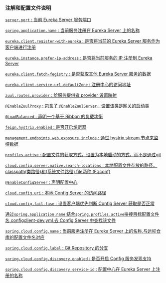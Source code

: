 ### 注解和配置文件说明

<p align="center">
<a href="https://img.shields.io/badge/SpringBoot-2.0.2-blue.svg?colorA=abcdef">
</p>


`server.port` : 当前 Eureka Server 服务端口

`spring.application.name` : 当前服务注册在 Eureka Server 上的名称

`eureka.client.register-with-eureka` : 是否将当前的 Eureka Server 服务作为客户端进行注册

`eureka.instance.prefer-ip-address` : 是否将当前服务的 IP 注册到 Eureka Server

`eureka.client.fetch-fegistry` : 是否获取其他 Eureka Server 服务的数据

`eureka.client.service-url.defaultZone` : 注册中心的访问地址

`zuul.routes.provider` : 给服务提供者 provider 设置映射

`@EnableZuulProxy` : 包含了 `@EnableZuulServer`，设置该类是网关的启动类

`@LoadBalanced` : 声明一个基于 Ribbon 的负载均衡

`feign.hystrix.enabled` : 是否开启熔断器

`management.endpoints.web.exposure.include` : 通过 hystrix.stream 节点来监控数据

`profiles.active` : 配置文件的获取方式，设置为本地启动的方式，而不是通过git

`cloud.config.server.native.search-locations` : 本地配置文件存放的路径，classpath(类路径)和(系统文件路径) file两种 (F:/conf)

`@EnableConfigServer` : 声明配置中心

`cloud.config.uri` : 本地 Config Server 的访问路径

`cloud.config.fail-fase` : 设置客户端优先判断 Config Server 获取是否正常

通过`spring.application.name` 结合`spring.profiles.active`拼接目标配置文件名,configclient-dev.yml,去 Config Server 中查找该文件

`spring.cloud.config.name` : 当前服务注册在 Eureka Server 上的名称,与远程仓库的配置文件名对应

`spring.cloud.config.label` : Git Repository  的分支

`spring.cloud.config.discovery.enabled` : 是否开启 Config 服务发现支持

`spring.cloud.config.discovery.service-id` : 配置中心在 Eureka Server 上注册的名称
